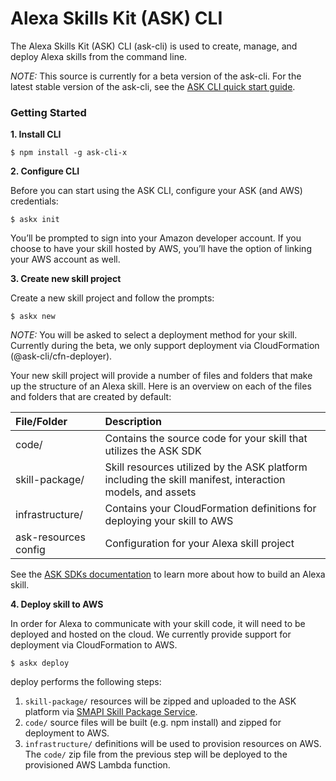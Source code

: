 # Alexa Skills Kit (ASK) CLI

The Alexa Skills Kit (ASK) CLI (ask-cli) is used to create, manage, and deploy Alexa skills from the command line.

*NOTE:* This source is currently for a beta version of the ask-cli. For the latest stable version of the ask-cli, see the [ASK CLI quick start guide](https://developer.amazon.com/docs/smapi/quick-start-alexa-skills-kit-command-line-interface.html).

### Getting Started

**1. Install CLI**

```
$ npm install -g ask-cli-x
```


**2. Configure CLI**

Before you can start using the ASK CLI, configure your ASK (and AWS) credentials:

```
$ askx init
```

You’ll be prompted to sign into your Amazon developer account. If you choose to have your skill hosted by AWS, you’ll have the option of linking your AWS account as well.

**3. Create new skill project**

Create a new skill project and follow the prompts:

```
$ askx new
```

*NOTE:* You will be asked to select a deployment method for your skill. Currently during the beta, we only support deployment via CloudFormation (@ask-cli/cfn-deployer).

Your new skill project will provide a number of files and folders that make up the structure of an Alexa skill. Here is an overview on each of the files and folders that are created by default:

| File/Folder       | Description  |
| :--------------   | :----------- |
| code/	            | Contains the source code for your skill that utilizes the ASK SDK |
| skill-package/    | Skill resources utilized by the ASK platform including the skill manifest, interaction models, and assets |
| infrastructure/   | Contains your CloudFormation definitions for deploying your skill to AWS |
| ask-resources config     | Configuration for your Alexa skill project |

See the [ASK SDKs documentation](https://developer.amazon.com/docs/sdk/alexa-skills-kit-sdks.html) to learn more about how to build an Alexa skill.

**4. Deploy skill to AWS**

In order for Alexa to communicate with your skill code, it will need to be deployed and hosted on the cloud. We currently provide support for deployment via CloudFormation to AWS.

```
$ askx deploy
```

deploy performs the following steps:

1. `skill-package/` resources will be zipped and uploaded to the ASK platform via [SMAPI Skill Package Service](https://developer.amazon.com/docs/smapi/skill-package-api-reference.html).
2. `code/` source files will be built (e.g. npm install) and zipped for deployment to AWS.
3. `infrastructure/` definitions will be used to provision resources on AWS. The `code/` zip file from the previous step will be deployed to the provisioned AWS Lambda function.
